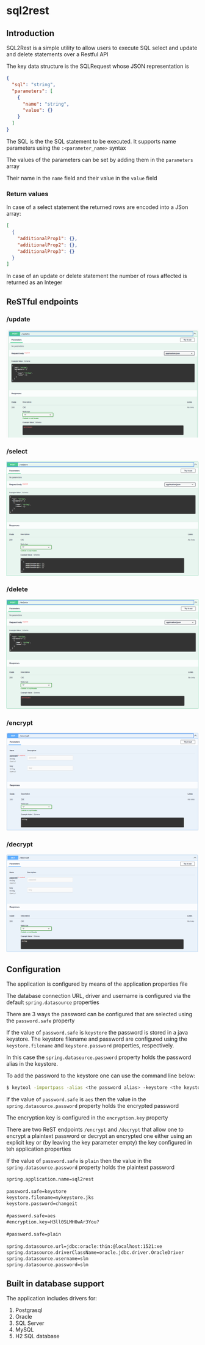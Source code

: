 # sql2rest

## Introduction

SQL2Rest is a simple utility to allow users to execute SQL select and update and delete statements over a Restful API

The key data structure is the SQLRequest whose JSON representation is

```json
{
  "sql": "string",
  "parameters": [
    {
      "name": "string",
      "value": {}
    }
  ]
}
```

The SQL is the the SQL statement to be executed. It supports name parameters using the ``:<parameter_name>`` syntax

The values of the parameters can be set by adding them in the ``parameters`` array 

Their name in the ``name`` field and their value in the ``value`` field

### Return values

In case of a select statement the returned rows are encoded into a JSon array:

```json
[
  {
    "additionalProp1": {},
    "additionalProp2": {},
    "additionalProp3": {}
  }
]
```

In case of an update or delete statement the number of rows affected is returned as an Integer

## ReSTful endpoints

### /update

![alt text](image.png)

### /select

![alt text](image-1.png)

### /delete

![alt text](image-2.png)

### /encrypt

![alt text](image-3.png)

### /decrypt

![alt text](image-4.png)


## Configuration

The application is configured by means of the application properties file

The database connection URL, driver and username is configured via the default ``spring.datasource`` properties

There are 3 ways the password can be configured that are selected using the ``password.safe`` property

If the value of ``password.safe`` is ``keystore`` the password is stored in a java keystore. The keystore filename and password are configured using the ``keystore.filename`` and ``keystore.password`` properties, respectively.

In this case the ``spring.datasource.password`` property holds the password alias in the keystore.

To add the password to the keystore one can use the command line below:
```bash
$ keytool -importpass -alias <the password alias> -keystore <the keystore filename> -storepass <the keystore password>
```

If the value of ``password.safe`` is ``aes`` then the value in the ``spring.datasource.password`` property holds the encrypted password

The encryption key is configured in the ``encryption.key`` property

There are two ReST endpoints ``/encrypt`` and ``/decrypt`` that allow one to encrypt a plaintext password or decrypt an encrypted one either using an explicit key or (by leaving the key parameter empty) the key configured in teh application.properties


If the value of ``password.safe`` is ``plain`` then the value in the ``spring.datasource.password`` property holds the plaintext password

```properties
spring.application.name=sql2rest

password.safe=keystore
keystore.filename=mykeystore.jks
keystore.password=changeit

#password.safe=aes
#encryption.key=H3ll0SLMH0wAr3You?

#password.safe=plain

spring.datasource.url=jdbc:oracle:thin:@localhost:1521:xe
spring.datasource.driverClassName=oracle.jdbc.driver.OracleDriver
spring.datasource.username=slm
spring.datasource.password=slm
```

## Built in database support

The application includes drivers for:

1. Postgrasql
2. Oracle
3. SQL Server
4. MySQL
5. H2 SQL database